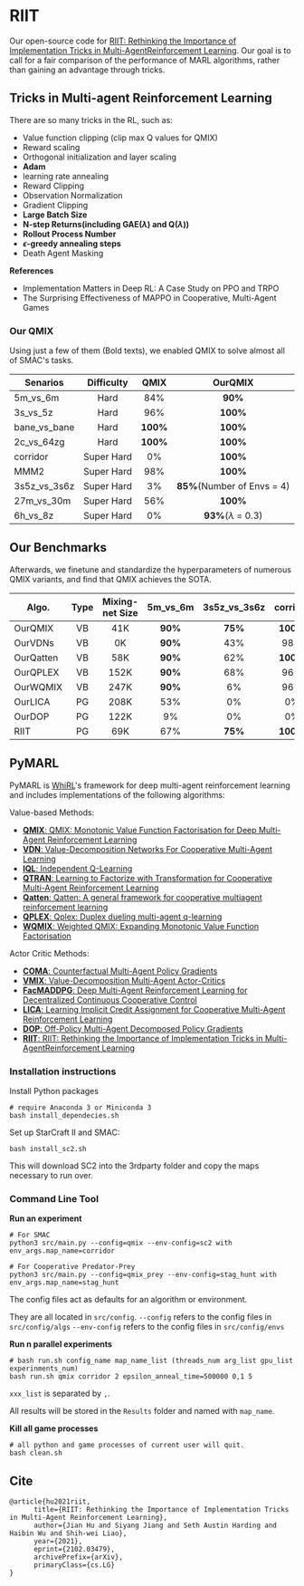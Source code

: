 # RIIT
Our open-source code for [RIIT: Rethinking the Importance of Implementation Tricks in Multi-AgentReinforcement Learning](https://arxiv.org/abs/2102.03479). Our goal is to call for a fair comparison of the performance of MARL algorithms, rather than gaining an advantage through tricks.

## Tricks in Multi-agent Reinforcement Learning
There are so many tricks in the RL, such as:
- Value function clipping (clip max Q values for QMIX)
- Reward scaling
- Orthogonal initialization and layer scaling
- **Adam** 
- learning rate annealing
- Reward Clipping
- Observation Normalization
- Gradient Clipping
- **Large Batch Size**
- **N-step Returns(including GAE($\lambda$) and Q($\lambda$))**
- **Rollout Process Number**
- **$\epsilon$-greedy annealing steps**
- Death Agent Masking

**References**
- Implementation Matters in Deep RL: A Case Study on PPO and TRPO
- The Surprising Effectiveness of MAPPO in Cooperative, Multi-Agent Games

### Our QMIX
Using just a few of them (Bold texts), we enabled QMIX to solve almost all of SMAC's tasks. 


| Senarios       | Difficulty |      QMIX      |               OurQMIX              |
|----------------|:----------:|:--------------:|:----------------------------------:|
| 5m_vs_6m     |    Hard    |      84%      |           **90\%**          |
| 3s_vs_5z     |    Hard    |      96%      |          **100\%**          |
| bane_vs_bane |    Hard    |**100\%**|          **100\%**          |
| 2c_vs_64zg   |    Hard    |**100\%**|          **100\%**          |
| corridor       | Super Hard |       0%      |          **100\%**          |
| MMM2           | Super Hard |      98%      |          **100\%**          |
| 3s5z_vs_3s6z | Super Hard |       3%      |**85\%**(Number of Envs = 4) |
| 27m_vs_30m   | Super Hard |      56%      |          **100\%**          |
| 6h_vs_8z     | Super Hard |       0%      |  **93\%**($\lambda$ = 0.3)  |


## Our Benchmarks
Afterwards, we finetune and standardize the hyperparameters of numerous QMIX variants, and find that QMIX achieves the SOTA. 

| Algo.     | Type |  Mixing-net Size |   5m_vs_6m  | 3s5z_vs_3s6z |    corridor    |   6h_vs_8z  |      MMM2      |      Predator-Prey     |
|-----------|:----:|:----:|:-------------:|:--------------:|:--------------:|:-------------:|:--------------:|:-----------:|
| OurQMIX   |  VB  |  41K | **90%** |  **75%** | **100%** |      84%     | **100%** | **40** |
| OurVDNs   |  VB  |  0K  | **90%** |      43%      |      98%      | **87%** |      96%      |      39     |
| OurQatten |  VB  |  58K | **90%** |      62%      | **100%** |      68%     | **100%** |      -      |
| OurQPLEX  |  VB  | 152K | **90%** |      68%      |      96%      |      78%     | **100%** |      39     |
| OurWQMIX  |  VB  | 247K | **90%** |       6%      |      96%      |      78%     |      23%      |      39     |
| OurLICA   |  PG  | 208K |      53%     |       0%      |       0%      |      4%      |       0%      |      30     |
| OurDOP    |  PG  | 122K |      9%      |       0%      |       0%      |      1%      |       0%      |      32     |
| RIIT      |  PG  |  69K |      67%     |  **75%** | **100%** |      19%     | **100**% |      38     |


## PyMARL

PyMARL is [WhiRL](http://whirl.cs.ox.ac.uk)'s framework for deep multi-agent reinforcement learning and includes implementations of the following algorithms:

Value-based Methods:

- [**QMIX**: QMIX: Monotonic Value Function Factorisation for Deep Multi-Agent Reinforcement Learning](https://arxiv.org/abs/1803.11485)
- [**VDN**: Value-Decomposition Networks For Cooperative Multi-Agent Learning](https://arxiv.org/abs/1706.05296) 
- [**IQL**: Independent Q-Learning](https://arxiv.org/abs/1511.08779)
- [**QTRAN**: Learning to Factorize with Transformation for Cooperative Multi-Agent Reinforcement Learning](https://arxiv.org/abs/1905.05408)
- [**Qatten**: Qatten: A general framework for cooperative multiagent reinforcement learning](https://arxiv.org/abs/2002.03939)
- [**QPLEX**: Qplex: Duplex dueling multi-agent q-learning](https://arxiv.org/abs/2008.01062)
- [**WQMIX**: Weighted QMIX: Expanding Monotonic Value Function Factorisation](https://arxiv.org/abs/2006.10800)

Actor Critic Methods:

- [**COMA**: Counterfactual Multi-Agent Policy Gradients](https://arxiv.org/abs/1705.08926)
- [**VMIX**: Value-Decomposition Multi-Agent Actor-Critics](https://arxiv.org/abs/2007.12306)
- [**FacMADDPG**: Deep Multi-Agent Reinforcement Learning for Decentralized Continuous Cooperative Control](https://arxiv.org/abs/2003.06709)
- [**LICA**: Learning Implicit Credit Assignment for Cooperative Multi-Agent Reinforcement Learning](https://arxiv.org/abs/2007.02529)
- [**DOP**: Off-Policy Multi-Agent Decomposed Policy Gradients](https://arxiv.org/abs/2007.12322)
- [**RIIT**: RIIT: Rethinking the Importance of Implementation Tricks in Multi-AgentReinforcement Learning](https://arxiv.org/abs/2102.03479)

### Installation instructions

Install Python packages
```shell
# require Anaconda 3 or Miniconda 3
bash install_dependecies.sh
```

Set up StarCraft II and SMAC:
```shell
bash install_sc2.sh
```

This will download SC2 into the 3rdparty folder and copy the maps necessary to run over.

### Command Line Tool

**Run an experiment**

```shell
# For SMAC
python3 src/main.py --config=qmix --env-config=sc2 with env_args.map_name=corridor
```

```shell
# For Cooperative Predator-Prey
python3 src/main.py --config=qmix_prey --env-config=stag_hunt with env_args.map_name=stag_hunt
```

The config files act as defaults for an algorithm or environment. 

They are all located in `src/config`.
`--config` refers to the config files in `src/config/algs`
`--env-config` refers to the config files in `src/config/envs`

**Run n parallel experiments**

```shell
# bash run.sh config_name map_name_list (threads_num arg_list gpu_list experinments_num)
bash run.sh qmix corridor 2 epsilon_anneal_time=500000 0,1 5
```

`xxx_list` is separated by `,`.

All results will be stored in the `Results` folder and named with `map_name`.

**Kill all game processes**

```shell
# all python and game processes of current user will quit.
bash clean.sh
```

## Cite
```
@article{hu2021riit,
      title={RIIT: Rethinking the Importance of Implementation Tricks in Multi-Agent Reinforcement Learning}, 
      author={Jian Hu and Siyang Jiang and Seth Austin Harding and Haibin Wu and Shih-wei Liao},
      year={2021},
      eprint={2102.03479},
      archivePrefix={arXiv},
      primaryClass={cs.LG}
}
```

